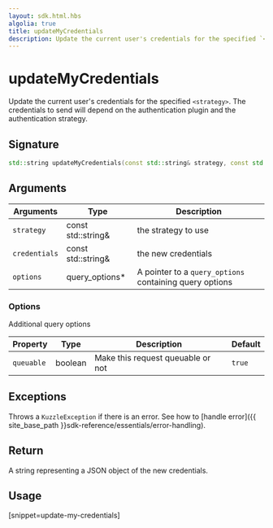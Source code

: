 ```yaml
---
layout: sdk.html.hbs
algolia: true
title: updateMyCredentials
description: Update the current user's credentials for the specified `<strategy>`.
---
```


# updateMyCredentials

Update the current user's credentials for the specified `<strategy>`. The credentials to send will depend on the authentication plugin and the authentication strategy.

## Signature

```cpp
std::string updateMyCredentials(const std::string& strategy, const std::string& credentials, query_options *options=nullptr);
```

## Arguments

| Arguments    | Type    | Description
|--------------|---------|-------------
| `strategy` | const std::string& | the strategy to use
| `credentials` | const std::string& | the new credentials
| `options`  | query_options*    | A pointer to a `query_options` containing query options


### **Options**

Additional query options

| Property     | Type    | Description                       | Default |
| ---------- | ------- | --------------------------------- | ------- |
| `queuable` | boolean | Make this request queuable or not | `true`  |


## Exceptions

Throws a `KuzzleException` if there is an error. See how to [handle error]({{ site_base_path }}sdk-reference/essentials/error-handling).

## Return

A string representing a JSON object of the new credentials.

## Usage

[snippet=update-my-credentials]
